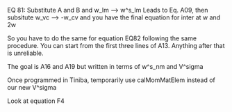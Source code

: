 EQ 81:
Substitute A and B and w_lm --> w^s_lm
Leads to Eq. A09, then subsitute w_vc --> -w_cv
and you have the final equation for inter at w and 2w

So you have to do the same for equation EQ82 following the same procedure. You can start from the first three lines of A13. Anything after that is unreliable.

The goal is A16 and A19 but written in terms of w^s_nm and V^sigma

Once programmed in Tiniba, temporarily use calMomMatElem instead of our new V^sigma

Look at equation F4
